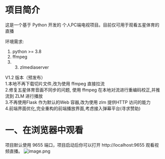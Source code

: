 <!--
 * @Author: SudemQaQ
 * @Date: 2024-03-07 15:34:25
 * @email: mail@szhcloud.cn
 * @Blog: https://blog.szhcloud.cn
 * @github: https://github.com/sang8052
 * @LastEditors: SudemQaQ
 * @LastEditTime: 2024-09-22 23:15:03
 * @Description: 
-->
# 项目简介
这是一个基于 Python 开发的 个人PC端电视项目。目前仅可用于观看五星体育的直播  

环境需求:

1. python >= 3.8
2. ffmpeg
3. 3. zlmediaserver

V1.2 版本（预发布）  
1.本地不再下载切片文件,改为使用 ffmpeg 直接拉流     
2.修复五星体育音画不同步的问题, 使用 ffmpeg 在本地对流进行重编码校正,并推流到 ZLM 进行播放  
3.不再使用Flask 作为默认的Web 容器,改为使用 zlm 提供HTTP 访问的能力  
4.前端界面优化,完全重构的前端播放界面,考虑接入弹幕平台(寻求赞助)


# 一、在浏览器中观看
项目默认使用 9655 端口，项目启动后你可以打开 http://localhost:9655 观看视频直播。
![image.png](https://cdn.nlark.com/yuque/0/2024/png/2484069/1709796791010-41d62709-a47a-4eb6-823d-ea8fb9ac1e26.png#averageHue=%232b2e2d&clientId=ua7cee7c3-81fa-4&from=paste&height=899&id=u92a7e082&originHeight=899&originWidth=1587&originalType=binary&ratio=1&rotation=0&showTitle=false&size=1648344&status=done&style=none&taskId=u47cfdae5-f7d4-4e57-9ad5-fea59f1d86a&title=&width=1587)

